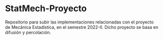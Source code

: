 # StatMech-Proyecto
Repositorio para subir las implementaciones relacionadas con el proyecto de Mecánica Estadística, en el semestre 2022-II. Dicho proyecto se basa en difusión y percolación.
